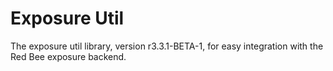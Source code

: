 # Exposure Util

The exposure util library, version r3.3.1-BETA-1, for easy integration with the Red Bee exposure backend.